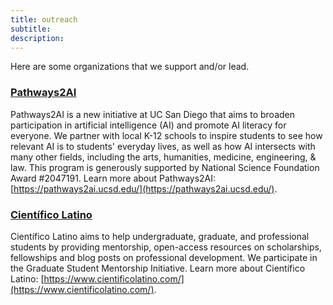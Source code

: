 ```yaml
---
title: outreach
subtitle: 
description: 
---
```


Here are some organizations that we support and/or lead.

### [Pathways2AI](https://pathways2ai.ucsd.edu/)
Pathways2AI is a new initiative at UC San Diego that aims to broaden participation in artificial intelligence (AI) and promote AI literacy for everyone. We partner with local K-12 schools to inspire students to see how relevant AI is to students' everyday lives, as well as how AI intersects with many other fields, including the arts, humanities, medicine, engineering, & law. This program is generously supported by National Science Foundation Award #2047191. Learn more about Pathways2AI: [https://pathways2ai.ucsd.edu/](https://pathways2ai.ucsd.edu/).

### [Científico Latino](https://www.cientificolatino.com/)
Científico Latino aims to help undergraduate, graduate, and professional students by providing mentorship, open-access resources on scholarships, fellowships and blog posts on professional development. We participate in the Graduate Student Mentorship Initiative. Learn more about Científico Latino: [https://www.cientificolatino.com/](https://www.cientificolatino.com/).